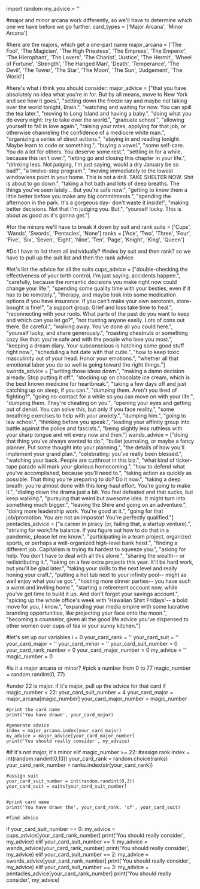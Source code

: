 import random
my_advice = ''

#major and minor arcana work differently, so we'll have to determine which one we have before we go further.
card_types = ['Major Arcana', 'Minor Arcana']

#here are the majors, which get a one-part name
major_arcana = ['The Fool',
                'The Magician',
                'The High Priestess',
                'The Empress',
                'The Emperor',
                'The Hierophant',
                'The Lovers',
                'The Chariot',
                'Justice',
                'The Hermit',
                'Wheel of Fortune',
                'Strength',
                'The Hanged Man',
                'Death',
                'Temperance',
                'The Devil',
                'The Tower',
                'The Star',
                'The Moon',
                'The Sun',
                'Judgement',
                'The World']


#here's what i think you should consider:
major_advice = ["that you have absolutely no idea what you're in for. But by all means, move to New York and see how it goes.",
                      "setting down the freeze ray and maybe not taking over the world tonight, Brain.",
                      "watching and waiting for now. You can spill the tea later.",
                      "moving to Long Island and having a baby.",
                      "doing what you do every night: try to take over the world.",
                      "graduate school.",
                      "allowing yourself to fall in love again.",
                      "raising your rates, applying for that job, or otherwise channeling the confidence of a mediocre white man.",
                      "organizing a series of direct actions.",
                      "staying in and reading tonight. Maybe learn to code or something.",
                      "buying a vowel.",
                      "some self-care. You do a lot for others. You deserve some rest.",
                      "settling in for a while, because this isn't over.",
                      "letting go and closing this chapter in your life.",
                      "drinking less. Not judging, I'm just saying, would a dry January be so bad?",
                      "a twelve-step program.",
                      "moving immediately to the lowest windowless point in your home. This is not a drill. TAKE SHELTER NOW. Shit is about to go down.",
                      "taking a hot bath and lots of deep breaths. The things you've seen lately... But you're safe now.",
                      "getting to know them a little better before you make any big commitments.",
                      "spending the afternoon in the park. It's a gorgeous day- don't waste it inside!",
                      "making better decisions. Not that I'm judging you. But.",
                      "yourself lucky. This is about as good as it's gonna get."]
                

#for the minors we'll have to break it down by suit and rank
suits = ['Cups', 'Wands', 'Swords', 'Pentacles', 'None']
ranks = ['Ace',
        'Two',
        'Three',
        'Four',
        'Five',
        'Six',
        'Seven',
        'Eight',
        'Nine',
        'Ten',
        'Page',
        'Knight',
        'King',
        'Queen']

    
#Do I have to list them all individually?
#index by suit and then rank? so we have to pull up the suit list and then the rank advice

#let's list the advice for all the suits
cups_advice = ["double-checking the effectiveness of your birth control, I'm just saying, accidents happen.",
               "carefully, because the romantic decisions you make right now could change your life.",
               "spending some quality time with your besties, even if it has to be remotely.",
               "therapy, and maybe look into some medication options if you have insurance. If you can't make your own serotonin, store-bought is fine!",
               "a support group. Grief and loss take time to heal.",
               "reconnecting with your roots. What parts of the past do you want to keep and which can you let go?",
               "not trusting anyone easily. Lots of cons out there. Be careful.",
               "walking away. You've done all you could here.",
               "yourself lucky, and share generously.",
               "roasting chestnuts or something cozy like that: you're safe and with the people who love you most.",
               "keeping a dream diary. Your subconscious is hatching some good stuff right now.",
               "scheduling a hot date with that cutie.",
               "how to keep toxic masculinity out of your head. Honor your emotions.",
               "whether all that emotional labor you do so well is going toward the right things."]
swords_advice = ["writing those ideas down.",
               "making a damn decision already. Stop putting it off.",
               "stocking up on chocolate ice cream, which is the best known medicine for heartbreak.",
               "taking a few days off and just catching up on sleep, if you can.",
               "dumping them. Aren't you tired of fighting?",
               "going no-contact for a while so you can move on with your life.",
               "dumping them. They're cheating on you.",
               "opening your eyes and getting out of denial. You can solve this, but only if you face reality.",
               "some breathing exercises to help with your anxiety.",
               "dumping him.",
               "going to law school.",
               "thinking before you speak.",
               "leading your affinity group into battle against the police and fascists.",
                 "being slightly less ruthless with your sharp tongue and wit every now and then."]
wands_advice = ["doing that thing you've always wanted to do.",
                "bullet journaling, or maybe a fancy planner. Put some thought into your planning.",
                "the details of how you'll implement your grand plan.",
                "celebrating: you've really been blessed.",
                "watching your back. People are cutthroat in this biz.",
                "what kind of ticker-tape parade will mark your glorious homecoming.",
                "how to defend what you've accomplished, because you'll need to.",
                "taking action as quickly as possible. That thing you're preparing to do? Do it now.",
                "taking a deep breath; you're almost done with this long-haul effort. You're going to make it.",
                "dialing down the drama just a bit. You feel defeated and that sucks, but keep walking.",
                "pursuing that weird but awesome idea. It might turn into something much bigger.",
                "leaving the Shire and going on an adventure.",
               "doing more leadership work. You're good at it.",
                "going for that job/promotion. You are not an impostor! You're perfectly qualified."]
pentacles_advice = ["a career in piracy (or, failing that, a startup venture).",
               "striving for work/life balance. If you figure out how to do that in a pandemic, please let me know.",
                    "participating in a team project, organized sports, or perhaps a well-organized high-level bank heist.",
                    "finding a different job. Capitalism is trying its hardest to squeeze you.",
                    "asking for help. You don't have to deal with all this alone.",
                    "sharing the wealth-- or redistributing it.",
                    "taking on a few extra projects this year. It'll be hard work, but you'll be glad later.",
                    "taking your skills to the next level and really honing your craft.",
                    "putting a hot tub next to your infinity pool-- might as well enjoy what you've got.",
                    "hosting more dinner parties-- you have such a warm and inviting home.",
                    "starting a retirement account now, while you've got time to build it up. And don't forget your savings account.",
                    "spicing up the whole office's week with 'Hawaiian Shirt Fridays'-- a bold move for you, I know.",
                    "expanding your media empire with some lucrative branding opportunities, like projecting your face onto the moon.",
                    "becoming a counselor, given all the good life advice you've dispensed to other women over cups of tea in your sunny kitchen."]

#let's set up our variables
i = 0
your_card_rank = ''
your_card_suit = ''
your_card_major = ''
your_card_minor = ''
your_card_suit_number = 0
your_card_rank_number = 0
your_card_major_number = 0
my_advice = ''
magic_number = 0

#is it a major arcana or minor?
#pick a number from 0 to 77
magic_number = random.randint(0, 77)

#under 22 is major. if it's major, pull up the advice for that card
if magic_number < 22:
    your_card_suit_number = 4 
    your_card_major = major_arcana[magic_number]
    your_card_major_number = magic_number
        
    #print the card name
    print('You have drawn', your_card_major)

    #generate advice
    index = major_arcana.index(your_card_major)
    my_advice = major_advice[your_card_major_number]
    print('You should really consider', my_advice)

#if it's not major, it's minor
elif magic_number >= 22:
    #assign rank
    index = int(random.randint(0,13))
    your_card_rank = random.choice(ranks)
    your_card_rank_number = ranks.index(str(your_card_rank))

    #assign suit
    your_card_suit_number = int(random.randint(0,3))
    your_card_suit = suits[your_card_suit_number]


    #print card name
    print('You have drawn the', your_card_rank, 'of', your_card_suit)

    #find advice
if your_card_suit_number == 0:
    my_advice = cups_advice[your_card_rank_number]
    print('You should really consider', my_advice)
elif your_card_suit_number == 1:
    my_advice = wands_advice[your_card_rank_number]
    print('You should really consider', my_advice)
elif your_card_suit_number == 2:
    my_advice = swords_advice[your_card_rank_number]
    print('You should really consider', my_advice)
elif your_card_suit_number == 3:
    my_advice = pentacles_advice[your_card_rank_number]
    print('You should really consider', my_advice)
